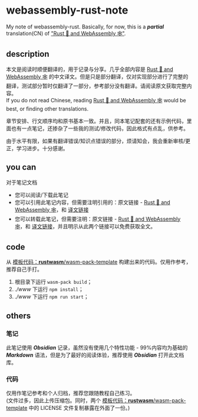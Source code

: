 # webassembly-rust-note
My note of webassembly-rust. Basically, for now, this is a ***partial*** translation(CN) of ["Rust 🦀 and WebAssembly 🕸"](https://rustwasm.github.io/docs/book/).

## description
本文是阅读时顺便翻译的，用于记录与分享。几乎全部内容是 [Rust 🦀 and WebAssembly 🕸](https://rustwasm.github.io/docs/book/) 的中文译文。但是只是部分翻译，仅对实现部分进行了完整的翻译，测试部分暂时仅翻译了一部分，参考部分没有翻译。请阅读原文获取完整内容。      
If you do not read Chinese, reading [Rust 🦀 and WebAssembly 🕸](https://rustwasm.github.io/docs/book/) would be best, or finding other translations.

章节安排、行文顺序均和原书基本一致。并且，同本笔记配套的还有示例代码，里面也有一点笔记，还掺杂了一些我的测试/修改代码，因此格式有点乱，供参考。

由于水平有限，如果有翻译错误/知识点错误的部分，烦请知会，我会重新审核/更正，学习进步。十分感谢。

## you can
对于笔记文档
- 您可以阅读/下载此笔记
- 您可以引用此笔记内容，但需要注明引用的：原文链接 - [Rust 🦀 and WebAssembly 🕸](https://rustwasm.github.io/docs/book/)，和 [译文链接](https://github.com/YuriChow/webassembly-rust-note)
- 您可以转载此笔记，但需要注明：原文链接 - [Rust 🦀 and WebAssembly 🕸](https://rustwasm.github.io/docs/book/)，和 [译文链接](https://github.com/YuriChow/webassembly-rust-note)，并且明示从此两个链接可以免费获取全文。

## code
从 [模板代码：**rustwasm**/wasm-pack-template](https://github.com/rustwasm/wasm-pack-template) 构建出来的代码。仅用作参考，推荐自己手打。
1. 根目录下运行 `wasm-pack build`；
2. *./www* 下运行 `npm install`；
3. *./www* 下运行 `npm run start`；

## others
### 笔记
此笔记使用 ***Obsidian*** 记录，虽然没有使用几个特性功能 - 99%内容均为基础的 ***Markdown*** 语法，但是为了最好的阅读体验，推荐使用 ***Obsidian*** 打开此文档库。
### 代码
仅用作笔记参考和个人归档，推荐您跟随教程自己练习。      
(文件过多，因此上传压缩包。同时，两个 [模板代码：**rustwasm**/wasm-pack-template](https://github.com/rustwasm/wasm-pack-template) 中的 LICENSE 文件复制暴露在外面了一份。) 
